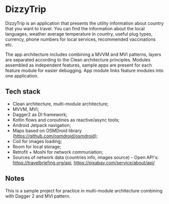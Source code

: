 # DizzyTrip

DizzyTrip is an application that presents the utility information about country that you want to travel.
You can find the information about the local languages, weather average temperature in country, useful plug types, 
currency, phone numbers for local services, recommended vaccinations etc.

The app architecture includes combining a MVVM and MVI patterns, layers are separated according to the Clean architecture principles. 
Modules assembled as independent features, sample apps are present for each feature module for easier debugging. App module links feature modules into one application.

## Tech stack

- Clean architecture, multi-module architecture;
- MVVM, MVI;
- Dagger2 as DI framework;
- Kotlin flows and coroutines as reactive/async tools;
- Android Jetpack navigation;
- Maps based on OSMDroid library (https://github.com/osmdroid/osmdroid);
- Coil for images loading;
- Room for local storage;
- Retrofit + Moshi for network communiation;
- Sources of network data (countries info, images source) - Open API's: https://travelbriefing.org/api, https://pixabay.com/service/about/api/

## Notes

This is a sample project for practice in multi-module architecture combining with Dagger 2 and MVI pattern.
